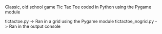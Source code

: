 Classic, old school game Tic Tac Toe coded in Python using the Pygame module

tictactoe.py -> Ran in a grid using the Pygame module
tictactoe_nogrid.py -> Ran in the output console

